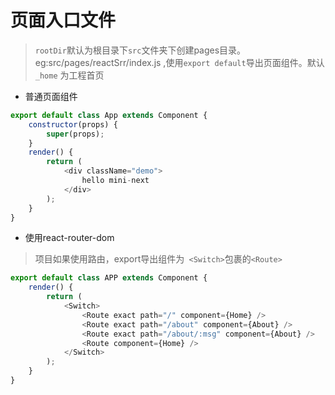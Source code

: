 # 页面入口文件
> `rootDir`默认为根目录下`src`文件夹下创建pages目录。eg:src/pages/reactSrr/index.js ,使用`export default`导出页面组件。默认`_home` 为工程首页


- 普通页面组件
```js
export default class App extends Component {
    constructor(props) {
        super(props);
    }
    render() {
        return (
            <div className="demo">
                hello mini-next
            </div>
        );
    }
}

```

- 使用react-router-dom 
> 项目如果使用路由，export导出组件为` <Switch>`包裹的`<Route>`
```js
export default class APP extends Component {
    render() {
        return (
            <Switch>
                <Route exact path="/" component={Home} />
                <Route exact path="/about" component={About} />
                <Route exact path="/about/:msg" component={About} />
                <Route component={Home} />
            </Switch>
        );
    }
}
```